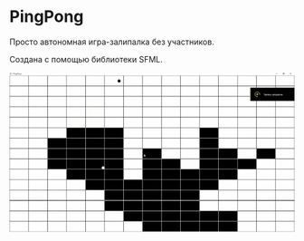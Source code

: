 # PingPong

Просто автономная игра-залипалка без участников.

Создана с помощью библиотеки SFML.

![Bouncing Balls](https://github.com/xprvtt/PingPong/blob/main/Assets/PingPongAnimation.gif)

